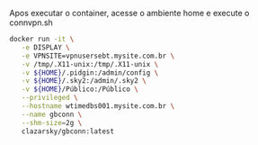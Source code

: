 Apos executar o container, acesse o ambiente home e execute o connvpn.sh

```Bash
docker run -it \
   -e DISPLAY \
   -e VPNSITE=vpnusersebt.mysite.com.br \
   -v /tmp/.X11-unix:/tmp/.X11-unix \
   -v ${HOME}/.pidgin:/admin/config \
   -v ${HOME}/.sky2:/admin/.sky2 \
   -v ${HOME}/Público:/Público \
   --privileged \
   --hostname wtimedbs001.mysite.com.br \
   --name gbconn \
   --shm-size=2g \
   clazarsky/gbconn:latest
   ```
